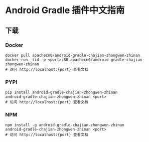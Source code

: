 # Android Gradle 插件中文指南

## 下载

### Docker

```
docker pull apachecn0/android-gradle-chajian-zhongwen-zhinan
docker run -tid -p <port>:80 apachecn0/android-gradle-chajian-zhongwen-zhinan
# 访问 http://localhost:{port} 查看文档
```

### PYPI

```
pip install android-gradle-chajian-zhongwen-zhinan
android-gradle-chajian-zhongwen-zhinan <port>
# 访问 http://localhost:{port} 查看文档
```

### NPM

```
npm install -g android-gradle-chajian-zhongwen-zhinan
android-gradle-chajian-zhongwen-zhinan <port>
# 访问 http://localhost:{port} 查看文档
```